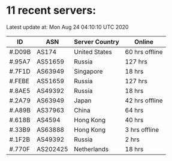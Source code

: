 # 11 recent servers:

Latest update at: Mon Aug 24 04:10:10 UTC 2020

| ID | ASN | Server Country | Online |
| -- | --- | -------------- | ------ |
| #.D09B | AS174 | United States | 60 hrs offline |
| #.95A7 | AS51659 | Russia | 127 hrs |
| #.7F1D | AS63949 | Singapore | 18 hrs |
| #.FEBE | AS51659 | Russia | 127 hrs |
| #.8AE5 | AS49392 | Russia | 18 hrs |
| #.2A79 | AS63949 | Japan | 42 hrs offline |
| #.A89B | AS37963 | China | 64 hrs |
| #.618B | AS4594 | Hong Kong | 40 hrs |
| #.33B9 | AS63888 | Hong Kong | 3 hrs offline |
| #.1F2B | AS49392 | Russia | 2 hrs |
| #.770F | AS202425 | Netherlands | 18 hrs |

